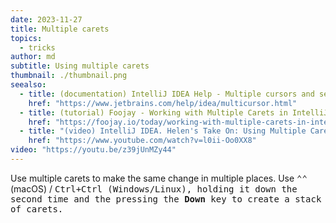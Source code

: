 ```yaml
---
date: 2023-11-27
title: Multiple carets
topics:
  - tricks
author: md
subtitle: Using multiple carets
thumbnail: ./thumbnail.png
seealso:
  - title: (documentation) IntelliJ IDEA Help - Multiple cursors and selection ranges
    href: "https://www.jetbrains.com/help/idea/multicursor.html"
  - title: (tutorial) Foojay - Working with Multiple Carets in IntelliJ IDEA
    href: "https://foojay.io/today/working-with-multiple-carets-in-intellij-idea/"
  - title: "(video) IntelliJ IDEA. Helen's Take On: Using Multiple Carets"
    href: "https://www.youtube.com/watch?v=l0ii-Oo0XX8"
video: "https://youtu.be/z39jUnMZy44"
---
```


Use multiple carets to make the same change in multiple places. Use <kbd>⌃⌃</kbd> (macOS) / <kbd>Ctrl+Ctrl<kbd/> (Windows/Linux), holding it down the second time and the pressing the **Down** key to create a stack of carets.
